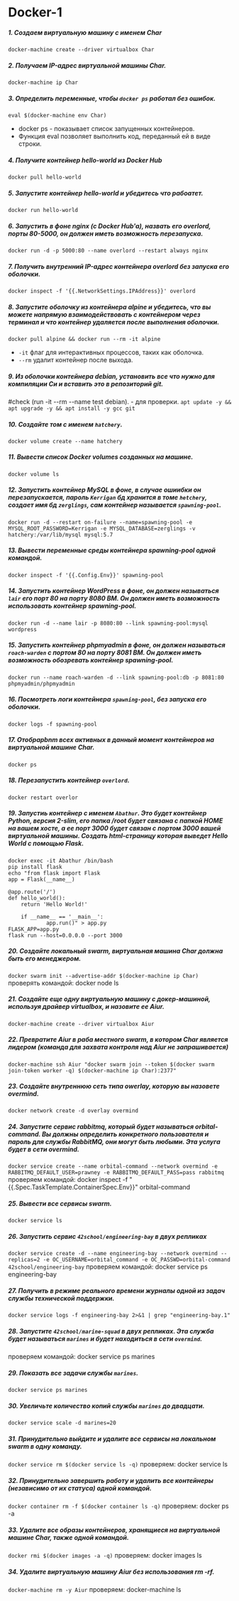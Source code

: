 # Docker-1

##### 1. Создаем виртуальную машину с именем Char
`docker-machine create --driver virtualbox Char`
##### 2. Получаем  IP-адрес виртуальной машины Char.
`docker-machine ip Char`
##### 3. Определить переменные, чтобы `docker ps` работал без ошибок.
`eval $(docker-machine env Char)`
- docker ps -  показывает список запущенных контейнеров.
- Функция eval позволяет выполнить код, переданный ей в виде строки.
##### 4. Получите контейнер hello-world из Docker Hub
`docker pull hello-world`
##### 5. Запустите контейнер hello-world и убедитесь что рабоатет.
 `docker run hello-world`
##### 6. Запустить в фоне nginx (c Docker Hub'a), назвать его overlord, порты 80-5000, он должен иметь возможность перезапуска.
`docker run -d -p 5000:80 --name overlord --restart always nginx`
##### 7. Получить внутренний IP-адрес контейнера overlord без запуска его оболочки.
`docker inspect -f '{{.NetworkSettings.IPAddress}}' overlord`
##### 8. Запустите оболочку из контейнера alpine и убедитесь, что вы можете напрямую взаимодействовать с контейнером через терминал и что контейнер удаляется после выполнения оболочки.
`docker pull alpine && docker run --rm -it alpine`
- `-it` флаг для интерактивных процессов, таких как оболочка.
- `--rm` удалит контейнер после выхода.
##### 9. Из оболочки контейнера debian, установить все что нужно для компиляции Си и вставить это в репозиторий git.
#check (run -it --rm --name test debian). - для проверки.
`apt update -y && apt upgrade -y && apt install -y gcc git`
##### 10. Создайте том с именем `hatchery`.
`docker volume create --name hatchery`
##### 11. Вывести список Docker volumes созданных на машине.
`docker volume ls`
##### 12. Запустить контейнер MySQL в фоне, в случае ошиибки он перезапускается, пароль `Kerrigan` бд хранится в томе `hetchery`, создает имя бд `zerglings`, сам контейнер называется `spawning-pool`.
`docker run -d --restart on-failure --name=spawning-pool -e MYSQL_ROOT_PASSWORD=Kerrigan -e MYSQL_DATABASE=zerglings -v hatchery:/var/lib/mysql mysql:5.7`
##### 13. Вывести переменные среды контейнера spawning-pool одной командой.
`docker inspect -f '{{.Config.Env}}' spawning-pool`
##### 14. Запустить контейнер WordPress в фоне, он должен называться `lair` его порт 80 на порту 8080 ВМ. Он должен иметь возможность использовать контейнер spawning-pool.
`docker run -d --name lair -p 8080:80 --link spawning-pool:mysql wordpress`
##### 15. Запустить контейнер phpmyadmin в фоне, он должен называться `roach-warden` с портом 80 на порту 8081 ВМ. Он должен иметь возможность обозревать контейнер spawning-pool.
`docker run --name roach-warden -d --link spawning-pool:db -p 8081:80 phpmyadmin/phpmyadmin`
##### 16. Посмотреть логи контейнера `spawning-pool`, без запуска его оболочки.
`docker logs -f spawning-pool`
##### 17. Отобраpbnm всех активных в данный момент контейнеров на виртуальной машине Char.
`docker ps`
##### 18. Перезапустить контейнер `overlord`.
`docker restart overlor`
##### 19. Запустиь контейнер с именем `Abathur`. Это будет контейнер Python, версия 2-slim, его папка /root будет связана с папкой HOME на вашем хосте, а ее порт 3000 будет связан с портом 3000 вашей виртуальной машины. Создать html-страницу которая выведет Hello World с помощью Flask.
```docker run --name Abathur -dti -v /Users/mmraz:/root -p 3000:3000 python:2-slim
docker exec -it Abathur /bin/bash
pip install flask
echo "from flask import Flask
app = Flask(__name__)

@app.route('/')
def hello_world():
    return 'Hello World!'

	if __name__ == '__main__':
		    app.run()" > app.py
FLASK_APP=app.py
flask run --host=0.0.0.0 --port 3000
```
##### 20. Создайте локальный swarm, виртуальная машина Char должна быть его менеджером.
`docker swarm init --advertise-addr $(docker-machine ip Char)`
проверять командой: docker node ls
##### 21. Создайте еще одну виртуальную машину с докер-машиной, используя драйвер virtualbox, и назовите ее Aiur.
`docker-machine create --driver virtualbox Aiur`
##### 22. Превратите Aiur в раба местного swarm, в котором Char является лидером (команда для захвата контроля над Aiur не запрашивается)
`docker-machine ssh Aiur "docker swarm join --token $(docker swarm join-token worker -q) $(docker-machine ip Char):2377"`
##### 23. Создайте внутреннюю сеть типа owerlay, которую вы назовете overmind.
`docker network create -d overlay overmind`
##### 24. Запустите сервис rabbitmq, который будет называться orbital-command. Вы должны определить конкретного пользователя и пароль для службы RabbitMQ, они могут быть любыми. Эта услуга будет в сети overmind.
`docker service create --name orbital-command --network overmind -e RABBITMQ_DEFAULT_USER=prawney -e RABBITMQ_DEFAULT_PASS=pass rabbitmq`
проверяем командой: docker inspect -f "{{.Spec.TaskTemplate.ContainerSpec.Env}}" orbital-command
##### 25. Вывести все сервисы swarm.
`docker service ls`
##### 26. Запустить сервис `42school/engineering-bay` в двух репликах
`docker service create -d --name engineering-bay --network overmind --replicas=2 -e OC_USERNAME=orbital_command -e OC_PASSWD=orbital-command 42school/engineering-bay`
проверяем командой: docker service ps engineering-bay
##### 27. Получить в режиме реального времени журналы одной из задач службы технической поддержки.
`docker service logs -f engineering-bay 2>&1 | grep "engineering-bay.1"`
##### 28. Запустите `42school/marine-squad` в двух репликах. Эта служба будет называться `marines` и будет находиться в сети `overmind`.
проверяем командой: docker service ps marines
##### 29. Показать все задачи службы `marines`.
`docker service ps marines`
##### 30. Увеличьте количество копий службы `marines` до двадцати.
`docker service scale -d marines=20`
##### 31. Принудительно выйдите и удалите все сервисы на локальном swarm в одну команду.
`docker service rm $(docker service ls -q)`
проверяем: docker service ls
##### 32. Принудительно завершить работу и удалить все контейнеры (независимо от их статуса) одной командой.
`docker container rm -f $(docker container ls -q)`
проверяем: docker ps -a
##### 33. Удалите все образы контейнеров, хранящиеся на виртуальной машине Char, также одной командой.
`docker rmi $(docker images -a -q)`
проверяем: docker images ls
##### 34. Удалите виртуальную машину Aiur без использования rm -rf.
`docker-machine rm -y Aiur`
проверяем: docker-machine ls
